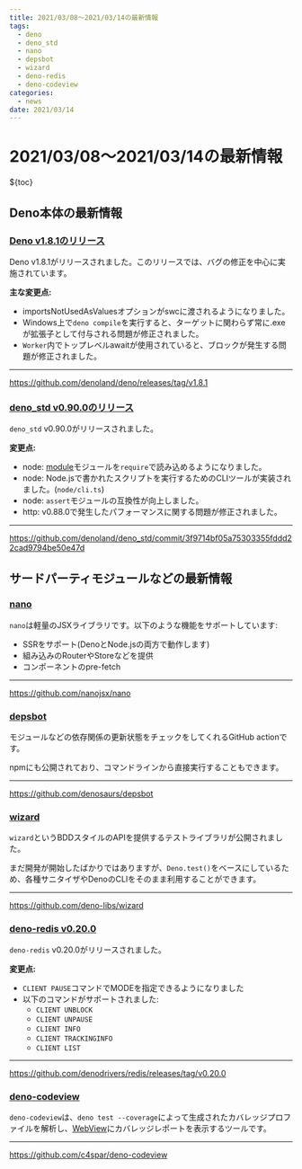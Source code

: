 ```yaml
---
title: 2021/03/08〜2021/03/14の最新情報
tags:
  - deno
  - deno_std
  - nano
  - depsbot
  - wizard
  - deno-redis
  - deno-codeview
categories:
  - news
date: 2021/03/14
---
```


# 2021/03/08〜2021/03/14の最新情報

${toc}

## Deno本体の最新情報

### [Deno v1.8.1のリリース](https://github.com/denoland/deno/releases/tag/v1.8.1)

Deno v1.8.1がリリースされました。このリリースでは、バグの修正を中心に実施されています。

**主な変更点:**

- importsNotUsedAsValuesオプションがswcに渡されるようになりました。
- Windows上で`deno compile`を実行すると、ターゲットに関わらず常に.exeが拡張子として付与される問題が修正されました。
- `Worker`内でトップレベルawaitが使用されていると、ブロックが発生する問題が修正されました。

---

https://github.com/denoland/deno/releases/tag/v1.8.1

### [deno_std v0.90.0のリリース](https://github.com/denoland/deno_std/commit/3f9714bf05a75303355fddd22cad9794be50e47d)

`deno_std` v0.90.0がリリースされました。

**変更点:**

- node: [module](https://nodejs.org/api/module.html)モジュールを`require`で読み込めるようになりました。
- node: Node.jsで書かれたスクリプトを実行するためのCLIツールが実装されました。(`node/cli.ts`)
- node: `assert`モジュールの互換性が向上しました。
- http: v0.88.0で発生したパフォーマンスに関する問題が修正されました。

---

https://github.com/denoland/deno_std/commit/3f9714bf05a75303355fddd22cad9794be50e47d

## サードパーティモジュールなどの最新情報

### [nano](https://github.com/nanojsx/nano)

`nano`は軽量のJSXライブラリです。以下のような機能をサポートしています:

* SSRをサポート(DenoとNode.jsの両方で動作します)
* 組み込みのRouterやStoreなどを提供
* コンポーネントのpre-fetch

---

https://github.com/nanojsx/nano

### [depsbot](https://github.com/denosaurs/depsbot)

モジュールなどの依存関係の更新状態をチェックをしてくれるGitHub actionです。

npmにも公開されており、コマンドラインから直接実行することもできます。

---

https://github.com/denosaurs/depsbot

### [wizard](https://github.com/deno-libs/wizard)

`wizard`というBDDスタイルのAPIを提供するテストライブラリが公開されました。

まだ開発が開始したばかりではありますが、`Deno.test()`をベースにしているため、各種サニタイザやDenoのCLIをそのまま利用することができます。

---

https://github.com/deno-libs/wizard

### [deno-redis v0.20.0](https://github.com/denodrivers/redis/releases/tag/v0.20.0)

`deno-redis` v0.20.0がリリースされました。

**変更点:**

* `CLIENT PAUSE`コマンドでMODEを指定できるようになりました
* 以下のコマンドがサポートされました:
  * `CLIENT UNBLOCK`
  * `CLIENT UNPAUSE`
  * `CLIENT INFO`
  * `CLIENT TRACKINGINFO`
  * `CLIENT LIST`

---

https://github.com/denodrivers/redis/releases/tag/v0.20.0

### [deno-codeview](https://github.com/c4spar/deno-codeview)

`deno-codeview`は、`deno test --coverage`によって生成されたカバレッジプロファイルを解析し、[WebView](https://github.com/webview/webview_deno)にカバレッジレポートを表示するツールです。

---

https://github.com/c4spar/deno-codeview
